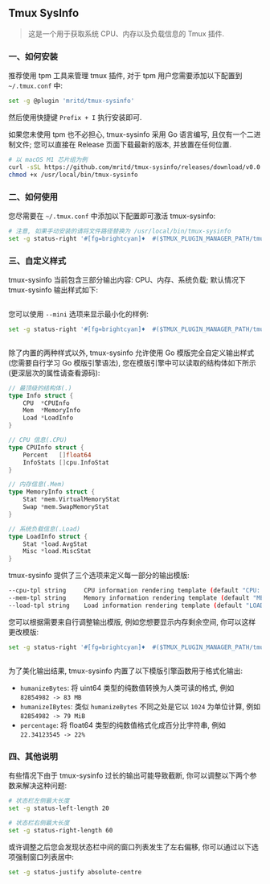 ## Tmux SysInfo

> 这是一个用于获取系统 CPU、内存以及负载信息的 Tmux 插件.

### 一、如何安装

推荐使用 tpm 工具来管理 tmux 插件, 对于 tpm 用户您需要添加以下配置到 `~/.tmux.conf` 中:

```sh
set -g @plugin 'mritd/tmux-sysinfo'
```

然后使用快捷键 `Prefix + I` 执行安装即可.

如果您未使用 tpm 也不必担心, tmux-sysinfo 采用 Go 语言编写, 且仅有一个二进制文件; 您可以直接在 Release 页面下载最新的版本, 并放置在任何位置.

```sh
# 以 macOS M1 芯片组为例
curl -sSL https://github.com/mritd/tmux-sysinfo/releases/download/v0.0.2/tmux-sysinfo-darwin-arm64 > /usr/local/bin/tmux-sysinfo
chmod +x /usr/local/bin/tmux-sysinfo
```

### 二、如何使用

您尽需要在 `~/.tmux.conf` 中添加以下配置即可激活 tmux-sysinfo:

```sh
# 注意, 如果手动安装的请将文件路径替换为 /usr/local/bin/tmux-sysinfo
set -g status-right '#[fg=brightcyan]♦  #($TMUX_PLUGIN_MANAGER_PATH/tmux-sysinfo/tmux-sysinfo) | [%H:%M]'
```

### 三、自定义样式

tmux-sysinfo 当前包含三部分输出内容: CPU、内存、系统负载; 默认情况下 tmux-sysinfo 输出样式如下:

![]()

您可以使用 `--mini` 选项来显示最小化的样例:

```sh
set -g status-right '#[fg=brightcyan]♦  #($TMUX_PLUGIN_MANAGER_PATH/tmux-sysinfo/tmux-sysinfo --mini) | [%H:%M]'
```

![]()

除了内置的两种样式以外, tmux-sysinfo 允许使用 Go 模版完全自定义输出样式(您需要自行学习 Go 模版引擎语法), 您在模版引擎中可以读取的结构体如下所示(更深层次的属性请查看源码):

```go
// 最顶级的结构体(.)
type Info struct {
	CPU  *CPUInfo
	Mem  *MemoryInfo
	Load *LoadInfo
}

// CPU 信息(.CPU)
type CPUInfo struct {
	Percent   []float64
	InfoStats []cpu.InfoStat
}

// 内存信息(.Mem)
type MemoryInfo struct {
	Stat *mem.VirtualMemoryStat
	Swap *mem.SwapMemoryStat
}

// 系统负载信息(.Load)
type LoadInfo struct {
	Stat *load.AvgStat
	Misc *load.MiscStat
}
```

tmux-sysinfo 提供了三个选项来定义每一部分的输出模版:

```sh
--cpu-tpl string     CPU information rendering template (default "CPU: {{(index .CPU.InfoStats 0).ModelName}} {{index .CPU.Percent 0 | percentage}}")
--mem-tpl string     Memory information rendering template (default "MEM: {{.Mem.Stat.Used | humanizeIBytes}}")
--load-tpl string    Load information rendering template (default "LOAD: {{.Load.Stat.Load1 | percentage}}")
```

您可以根据需要来自行调整输出模版, 例如您想要显示内存剩余空间, 你可以这样更改模版:

```sh
set -g status-right '#[fg=brightcyan]♦  #($TMUX_PLUGIN_MANAGER_PATH/tmux-sysinfo/tmux-sysinfo --mem-tpl="MEM: {{.Mem.Stat.Used | humanizeIBytes}} + {{.Mem.Stat.Free | humanizeIBytes}}") | [%H:%M]'
```

![]()

为了美化输出结果, tmux-sysinfo 内置了以下模版引擎函数用于格式化输出:

- `humanizeBytes`: 将 uint64 类型的纯数值转换为人类可读的格式, 例如 `82854982 -> 83 MB`
- `humanizeIBytes`: 类似 `humanizeBytes` 不同之处是它以 `1024` 为单位计算, 例如 `82854982 -> 79 MiB`
- `percentage`: 将 float64 类型的纯数值格式化成百分比字符串, 例如 `22.34123545 -> 22%`

### 四、其他说明

有些情况下由于 tmux-sysinfo 过长的输出可能导致截断, 你可以调整以下两个参数来解决这种问题:

```sh
# 状态栏左侧最大长度
set -g status-left-length 20

# 状态栏右侧最大长度
set -g status-right-length 60
```

或许调整之后您会发现状态栏中间的窗口列表发生了左右偏移, 你可以通过以下选项强制窗口列表居中:

```sh
set -g status-justify absolute-centre
```

